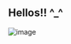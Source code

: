 ## Hellos!! ^_^
![image](https://github.com/user-attachments/assets/45d0bbb6-ca33-469d-b218-8971725343a9)
